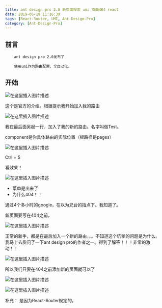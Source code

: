 ```yaml
---
title: ant design pro 2.0 新页面探索 umi 页面404 react
date: 2019-06-19 11:16:30
tags: [React-Router, UMI, Ant-Design-Pro]
category: [Ant-Design-Pro]
---
```


## 前言

		ant design pro 2.0发布了

		使用umi作为路由配置，全自动化。
		
## 开始

![在这里插入图片描述](https://img-blog.csdnimg.cn/20190312150742764.png?x-oss-process=image/watermark,type_ZmFuZ3poZW5naGVpdGk,shadow_10,text_aHR0cHM6Ly9ibG9nLmNzZG4ubmV0L2N1YW5kZXFpbjIwODM=,size_16,color_FFFFFF,t_70)

这个是官方的介绍。根据提示我开始加入我的路由


![在这里插入图片描述](https://img-blog.csdnimg.cn/20190312150929439.png?x-oss-process=image/watermark,type_ZmFuZ3poZW5naGVpdGk,shadow_10,text_aHR0cHM6Ly9ibG9nLmNzZG4ubmV0L2N1YW5kZXFpbjIwODM=,size_16,color_FFFFFF,t_70)

我在最后面另起一行，加入了我的新的路由。名字叫做Test。

component是你具体路由的实际位置（根路径是pages）


![在这里插入图片描述](https://img-blog.csdnimg.cn/20190312151053807.png?x-oss-process=image/watermark,type_ZmFuZ3poZW5naGVpdGk,shadow_10,text_aHR0cHM6Ly9ibG9nLmNzZG4ubmV0L2N1YW5kZXFpbjIwODM=,size_16,color_FFFFFF,t_70)

Ctrl + S

看效果！

![在这里插入图片描述](https://img-blog.csdnimg.cn/2019031215120430.png?x-oss-process=image/watermark,type_ZmFuZ3poZW5naGVpdGk,shadow_10,text_aHR0cHM6Ly9ibG9nLmNzZG4ubmV0L2N1YW5kZXFpbjIwODM=,size_16,color_FFFFFF,t_70)

 - 菜单是出来了
 - 为什么404！！
 
 通过4个多小时的google，在以为兄台的指点下。我知道了。


新页面要写在404之前。

![在这里插入图片描述](https://img-blog.csdnimg.cn/2019031215140926.png)

正常的新手，都是在最后加入一个新的路由。。。不知道这个坑爹的问题是为什么。我马上去质问了一下ant design pro的作者之一。得到了解答！！！非常的激动！！


![在这里插入图片描述](https://img-blog.csdnimg.cn/2019031215175956.png?x-oss-process=image/watermark,type_ZmFuZ3poZW5naGVpdGk,shadow_10,text_aHR0cHM6Ly9ibG9nLmNzZG4ubmV0L2N1YW5kZXFpbjIwODM=,size_16,color_FFFFFF,t_70)


所以我们只要在404之前添加新的页面就可以了

![在这里插入图片描述](https://img-blog.csdnimg.cn/20190312151839845.png?x-oss-process=image/watermark,type_ZmFuZ3poZW5naGVpdGk,shadow_10,text_aHR0cHM6Ly9ibG9nLmNzZG4ubmV0L2N1YW5kZXFpbjIwODM=,size_16,color_FFFFFF,t_70)


![在这里插入图片描述](https://img-blog.csdnimg.cn/20190312152011733.png?x-oss-process=image/watermark,type_ZmFuZ3poZW5naGVpdGk,shadow_10,text_aHR0cHM6Ly9ibG9nLmNzZG4ubmV0L2N1YW5kZXFpbjIwODM=,size_16,color_FFFFFF,t_70)

补充：
是因为React-Router规定的。